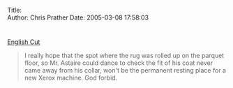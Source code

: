Title:   
Author: Chris Prather
Date: 2005-03-08 17:58:03

# 
<a title="English Cut" href="http://www.englishcut.com/">English Cut</a>

<blockquote>I really hope that the spot where the rug was rolled up on the parquet floor, so Mr. Astaire could dance to check the fit of his coat never came away from his collar, won't be the permanent resting place for a new Xerox machine. God forbid.</blockquote>
